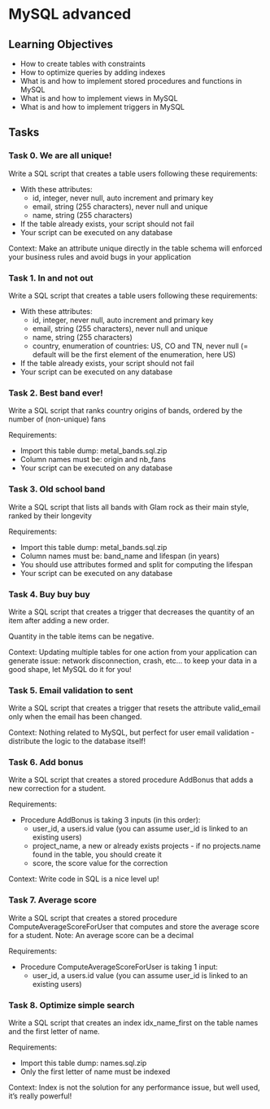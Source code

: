 # MySQL advanced

## Learning Objectives

- How to create tables with constraints
- How to optimize queries by adding indexes
- What is and how to implement stored procedures and functions in MySQL
- What is and how to implement views in MySQL
- What is and how to implement triggers in MySQL

## Tasks

### Task 0. We are all unique!

Write a SQL script that creates a table users following these requirements:

- With these attributes:
  - id, integer, never null, auto increment and primary key
  - email, string (255 characters), never null and unique
  - name, string (255 characters)
- If the table already exists, your script should not fail
- Your script can be executed on any database

Context: Make an attribute unique directly in the table schema will enforced your business rules and avoid bugs in your application

### Task 1. In and not out

Write a SQL script that creates a table users following these requirements:

- With these attributes:
  - id, integer, never null, auto increment and primary key
  - email, string (255 characters), never null and unique
  - name, string (255 characters)
  - country, enumeration of countries: US, CO and TN, never null (= default will be the first element of the enumeration, here US)
- If the table already exists, your script should not fail
- Your script can be executed on any database

### Task 2. Best band ever!

Write a SQL script that ranks country origins of bands, ordered by the number of (non-unique) fans

Requirements:

- Import this table dump: metal_bands.sql.zip
- Column names must be: origin and nb_fans
- Your script can be executed on any database

### Task 3. Old school band

Write a SQL script that lists all bands with Glam rock as their main style, ranked by their longevity

Requirements:

- Import this table dump: metal_bands.sql.zip
- Column names must be: band_name and lifespan (in years)
- You should use attributes formed and split for computing the lifespan
- Your script can be executed on any database

### Task 4. Buy buy buy

Write a SQL script that creates a trigger that decreases the quantity of an item after adding a new order.

Quantity in the table items can be negative.

Context: Updating multiple tables for one action from your application can generate issue: network disconnection, crash, etc… to keep your data in a good shape, let MySQL do it for you!

### Task 5. Email validation to sent

Write a SQL script that creates a trigger that resets the attribute valid_email only when the email has been changed.

Context: Nothing related to MySQL, but perfect for user email validation - distribute the logic to the database itself!

### Task 6. Add bonus

Write a SQL script that creates a stored procedure AddBonus that adds a new correction for a student.

Requirements:

- Procedure AddBonus is taking 3 inputs (in this order):
  - user_id, a users.id value (you can assume user_id is linked to an existing users)
  - project_name, a new or already exists projects - if no projects.name found in the table, you should create it
  - score, the score value for the correction

Context: Write code in SQL is a nice level up!

### Task 7. Average score

Write a SQL script that creates a stored procedure ComputeAverageScoreForUser that computes and store the average score for a student. Note: An average score can be a decimal

Requirements:

- Procedure ComputeAverageScoreForUser is taking 1 input:
  - user_id, a users.id value (you can assume user_id is linked to an existing users)

### Task 8. Optimize simple search

Write a SQL script that creates an index idx_name_first on the table names and the first letter of name.

Requirements:

- Import this table dump: names.sql.zip
- Only the first letter of name must be indexed

Context: Index is not the solution for any performance issue, but well used, it’s really powerful!
